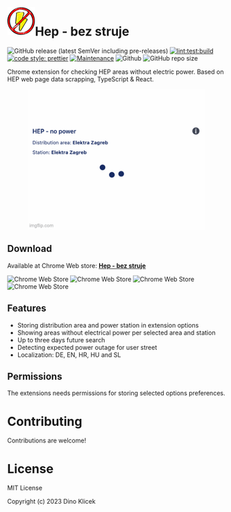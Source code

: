 <img align="left" width="64" height="64" src="https://github.com/dineeek/hep-bez-struje/blob/develop/assets/icons/icon.png" alt="Extension icon">

# Hep - bez struje

![GitHub release (latest SemVer including pre-releases)](https://img.shields.io/github/v/release/dineeek/hep-bez-struje?include_prereleases)
[![lint:test:build](https://github.com/dineeek/hep-bez-struje/actions/workflows/lint-test-build.yml/badge.svg?branch=develop)](https://github.com/dineeek/hep-bez-struje/actions/workflows/lint-test-build.yml)
[![code style: prettier](https://img.shields.io/badge/code_style-prettier-ff69b4.svg?style=flat-square)](https://github.com/prettier/prettier)
[![Maintenance](https://img.shields.io/badge/Maintained%3F-yes-green.svg)](https://GitHub.com/Naereen/StrapDown.js/graphs/commit-activity)
![Github](https://img.shields.io/github/license/dineeek/hep-bez-struje)
![GitHub repo size](https://img.shields.io/github/repo-size/dineeek/hep-bez-struje)

Chrome extension for checking HEP areas without electric power. Based on HEP web
page data scrapping, TypeScript & React.

<p align="center">
  <img src="https://github.com/dineeek/hep-bez-struje/blob/develop/assets/screenshots/en/slideshow.gif" alt="Slideshow" />
</p>

## Download

Available at Chrome Web store:
[**Hep - bez struje**](https://chrome.google.com/webstore/detail/hep-bez-struje/hahhmkkofmofnadefiadmpmcencoaljf)

![Chrome Web Store](https://img.shields.io/chrome-web-store/users/hahhmkkofmofnadefiadmpmcencoaljf)
![Chrome Web Store](https://img.shields.io/chrome-web-store/rating/hahhmkkofmofnadefiadmpmcencoaljf)
![Chrome Web Store](https://img.shields.io/chrome-web-store/rating-count/hahhmkkofmofnadefiadmpmcencoaljf)
![Chrome Web Store](https://img.shields.io/chrome-web-store/stars/hahhmkkofmofnadefiadmpmcencoaljf)

## Features

- Storing distribution area and power station in extension options
- Showing areas without electrical power per selected area and station
- Up to three days future search
- Detecting expected power outage for user street
- Localization: DE, EN, HR, HU and SL

## Permissions

The extensions needs permissions for storing selected options preferences.

# Contributing

Contributions are welcome!

# License

MIT License

Copyright (c) 2023 Dino Klicek
